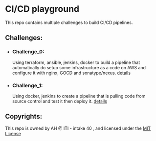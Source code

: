 # CI/CD playground

This repo contains multiple challenges to build CI/CD pipelines. 

## Challenges:

- ### Challenge_0: 
  Using terraform, ansible, jenkins, docker to build a pipeline that automatically do setup some infrastructure as a code on AWS and configure it with nginx, GOCD and sonatype/nexus. [details](challenge_0/README.md)

- ### Challenge_1:
  Using docker, jenkins to create a pipeline that is pulling code from source control and test it then deploy it. [details](challenge_1/README.md)

## Copyrights:
This repo is owned by AH @ ITI - intake 40 , and licensed under the [MIT License](LICENSE)
